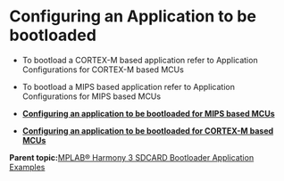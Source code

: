 # Configuring an Application to be bootloaded

-   To bootload a CORTEX-M based application refer to Application Configurations for CORTEX-M based MCUs

-   To bootload a MIPS based application refer to Application Configurations for MIPS based MCUs


-   **[Configuring an application to be bootloaded for MIPS based MCUs](GUID-E3D8AF7A-EF89-4335-A7BF-7B1F93A2FEDD.md)**  

-   **[Configuring an application to be bootloaded for CORTEX-M based MCUs](GUID-641ADB02-676E-4999-B96D-44F018028A43.md)**  


**Parent topic:**[MPLAB® Harmony 3 SDCARD Bootloader Application Examples](GUID-E1BC6897-8F9B-44BA-9E80-06E0A27D73BD.md)

